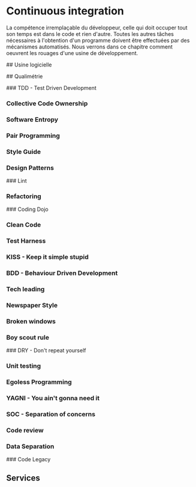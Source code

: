 # Continuous integration
La compétence irremplaçable du développeur, celle qui doit occuper tout son temps est dans le code et rien d'autre. Toutes les autres tâches nécessaires à l'obtention d'un programme doivent être effectuées par des mécanismes automatisés.
Nous verrons dans ce chapitre comment oeuvrent les rouages d'une usine de développement.

## Usine logicielle

## Qualimétrie

### TDD - Test Driven Development

### Collective Code Ownership

### Software Entropy

### Pair Programming

### Style Guide

### Design Patterns

### Lint

### Refactoring

### Coding Dojo

### Clean Code

### Test Harness

### KISS - Keep it simple stupid

### BDD - Behaviour Driven Development

### Tech leading

### Newspaper Style

### Broken windows

### Boy scout rule

### DRY - Don't repeat yourself

### Unit testing

### Egoless Programming

### YAGNI - You ain't gonna need it

### SOC - Separation of concerns

### Code review

### Data Separation

### Code Legacy


## Services
